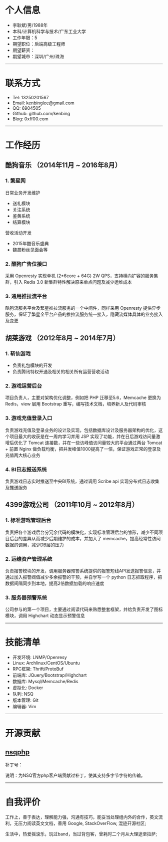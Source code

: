 ﻿# 个人信息

- 李耿斌/男/1988年
- 本科/计算机科学与技术/广东工业大学 
- 工作年限：5
- 期望职位：后端高级工程师
- 期望薪资：
- 期望城市：深圳/广州/珠海

---

# 联系方式

- Tel: 13250201567
- Email: kenbinglee@gmail.com
- QQ: 6904505
- Github: github.com/kenbing
- Blog: 0xff00.com

---

# 工作经历

## 酷狗音乐 （2014年11月 ~ 2016年8月）

### 1. 繁星网

日常业务开发维护

- 送礼模块
- 关注系统
- 鉴黄系统
- 结算模块

营收活动开发

- 2015年酷音乐盛典
- 魏晨粉丝见面会等

### 2. 酷狗广告位接口

采用 Openresty 实现单机 (2*6core + 64G) 2W QPS，支持横向扩容的服务集群，引入 Redis 3.0 新集群特性解决原来单点问题及减少运维成本

### 3. 通用推拉流平台

酷狗流服务平台及繁星推拉流服务的一个中间件，同样采用 Openresty 提供异步服务，保证了繁星全平台产品的推拉流服务统一接入，隐藏流媒体具体的业务接入及变更

## 胡莱游戏 （2012年8月 ~ 2014年7月）

### 1. 斩仙游戏

- 负责礼包模块的开发
- 负责腾讯特权开通及相关的相关所有运营营收活动

### 2. 游戏运营后台

项目负责人，主要对架构优化调整，例如把 PHP 迁移至5.6，Memcache 更换为 Redis，view 层用 Bootstrap 重写，编写技术文档，培养新人及代码审核

### 3. 游戏充值登录入口

负责游戏充值及登录业务的设计及实现，包括数据库设计及服务器架构的优化，这个项目最大的收获是在一周内学习并用 JSP 实现了功能，并在日后游戏访问量激增后优化了 Tomcat 连接数，并在一些访峰值访问量较大的平台通过两台 Tomcat + 前置 Nginx 做负载均衡，把并发峰值1000提高了一倍，保证游戏正常的登录及充值两大核心业务

### 4. BI日志报送系统 

负责游戏日志实时推送至中央BI系统，通过调用 Scribe api 实现分布式日志收集及推送服务

## 4399游戏公司 （2011年10月 ~ 2012年8月）

### 1. 标准游戏管理后台 

负责把各个游戏后台分冗余代码的模块化，实现标准管理后台的雏形，减少不同项目后台的差异从而减少后期维护的成本，并加入了 memcache，提高经常性访问数据的调用，减少DB层的压力


### 2. 运维资产管理系统

负责报警模块的开发，调用服务器预警系统提供的报警短线API发送报警信息，并通过加入报警阀值减少多余报警的干预，并自学写一个 python 日志抓取程序，把数据间隔同步到本地，提高2倍数据加载的响应速度


### 3. 服务器预警系统

公司参与的第一个项目，主要通过阅读代码来熟悉整套框架，并给负责开发了图标模块，调用 Highchart 动态显示预警信息

---

# 技能清单

- 开发环境: LNMP/Openresy
- Linux: Archlinux/CentOS/Ubuntu
- RPC框架: Thrift/ProtoBuf
- 前端库: JQuery/Bootstrap/Highchart
- 数据库: Mysql/Memcache/Redis
- 虚拟化: Docker
- 队列: NSQ
- 版本管理: Git
- 编辑器: Vim

---

# 开源贡献

## [nsqphp](github.com/davegardnerisme/nsqphp '项目地址')

补丁号：

说明：为NSQ官方php客户端贡献过补丁，使其支持多字节字符的传输。

---

# 自我评价 

工作上，善于表达，理解能力强，沟通有技巧，能妥当处理组内外的合作，英文流利，无压力阅读英文文档，善用 Google, StackOverFlow, 混迹开源社区;

生活中，热爱摇滚乐，玩过band，当过背包客，曾耗时二个月从大理途至拉萨;
